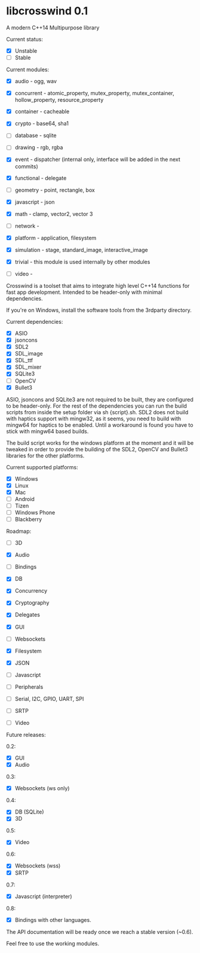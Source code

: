# libcrosswind 0.1
A modern C++14 Multipurpose library

Current status: 

- [x] Unstable
- [ ] Stable

Current modules:
- [x] audio      - ogg, wav
- [x] concurrent - atomic_property, mutex_property, mutex_container, hollow_property, resource_property
- [x] container  - cacheable
- [x] crypto     - base64, sha1
- [ ] database   - sqlite
- [ ] drawing    - rgb, rgba
- [x] event      - dispatcher (internal only, interface will be added in the next commits)
- [x] functional - delegate
- [ ] geometry   - point, rectangle, box
- [x] javascript - json
- [x] math       - clamp, vector2, vector 3
- [ ] network    - 
- [x] platform   - application, filesystem
- [x] simulation - stage, standard_image, interactive_image
- [x] trivial    - this module is used internally by other modules
- [ ] video      -


Crosswind is a toolset that aims to integrate high level C++14 functions for fast app development.
Intended to be header-only with minimal dependencies. 

If you're on Windows, install the software tools from the 3rdparty directory.

Current dependencies:
- [x] ASIO
- [x] jsoncons
- [x] SDL2
- [x] SDL_image
- [x] SDL_ttf
- [x] SDL_mixer
- [x] SQLite3
- [ ] OpenCV
- [x] Bullet3

ASIO, jsoncons and SQLite3 are not required to be built, they are configured to be header-only. For the rest of the dependencies you can run the build scripts from inside the setup folder via sh {script}.sh. 
SDL2 does not build with haptics support with mingw32, as it seems, you need to build with mingw64 for haptics to be enabled. Until a workaround is found you have to stick with mingw64 based builds.

The build script works for the windows platform at the moment and it will be tweaked in order to provide the building of the SDL2, OpenCV and Bullet3 libraries for the other platforms.

Current supported platforms:

- [x] Windows
- [x] Linux
- [x] Mac
- [ ] Android
- [ ] Tizen
- [ ] Windows Phone
- [ ] Blackberry

Roadmap:
- [ ] 3D
- [x] Audio
- [ ] Bindings
- [x] DB 
- [x] Concurrency  
- [x] Cryptography 
- [x] Delegates	
- [x] GUI 		  
- [ ] Websockets   
- [x] Filesystem   
- [x] JSON		   
- [ ] Javascript
- [ ] Peripherals
- [ ] Serial, I2C, GPIO, UART, SPI
- [ ] SRTP
- [ ] Video


Future releases:

0.2:
- [x] GUI
- [x] Audio 

0.3: 
- [x] Websockets  (ws only)

0.4:
- [x] DB (SQLite)
- [x] 3D

0.5:
- [x] Video

0.6:
- [x] Websockets (wss)
- [x] SRTP

0.7:
- [x] Javascript (interpreter)

0.8:
- [x] Bindings with other languages.


The API documentation will be ready once we reach a stable version (~0.6). 

Feel free to use the working modules. 